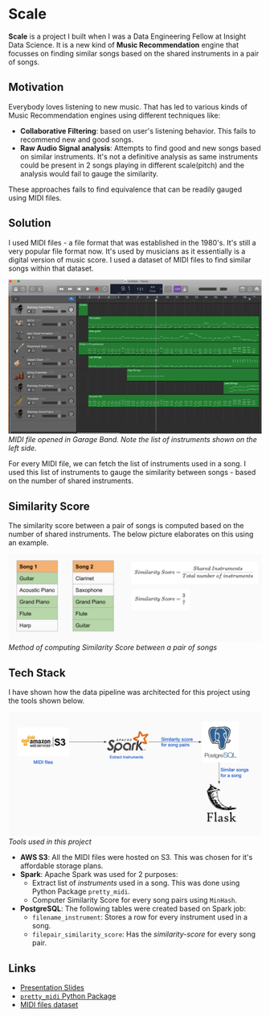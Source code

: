 # Scale
**Scale** is a project I built when I was a Data Engineering Fellow at Insight Data Science. It is a new kind of **Music Recommendation** engine that focusses on finding similar songs based on the shared instruments in a pair of songs.

## Motivation
Everybody loves listening to new music. That has led to various kinds of Music Recommendation engines using different techniques like:
* **Collaborative Filtering**: based on user's listening behavior. This fails to recommend new and good songs.
* **Raw Audio Signal analysis**: Attempts to find good and new songs based on similar instruments. It's not a definitive analysis as same instruments could be present in 2 songs playing in different scale(pitch) and the analysis would fail to gauge the similarity.

These approaches fails to find equivalence that can be readily gauged using MIDI files.

## Solution
I used MIDI files - a file format that was established in the 1980's. It's still a very popular file format now. It's used by musicians as it essentially is a digital version of music score. I used a dataset of MIDI files to find similar songs within that dataset.

![MIDI file](assets/MIDI_file.png?raw=true "MIDI File in Garage Band")
*MIDI file opened in Garage Band. Note the list of instruments shown on the left side.*

For every MIDI file, we can fetch the list of instruments used in a song. I used this list of instruments to gauge the similarity between songs - based on the number of shared instruments.

## Similarity Score
The similarity score between a pair of songs is computed based on the number of shared instruments. The below picture elaborates on this using an example.

![Similarity SCore](assets/Similarity_Score.png?raw=true "Method of computing Similarity Score between a pair of songs")
*Method of computing Similarity Score between a pair of songs*

## Tech Stack

I have shown how the data pipeline was architected for this project using the tools shown below.

![Tech Stack](assets/Tech_Stack.png?raw=true "Tech Stack used in project")
*Tools used in this project*

* **AWS S3**: All the MIDI files were hosted on S3. This was chosen for it's affordable storage plans.
* **Spark**: Apache Spark was used for 2 purposes:
  * Extract list of *instruments* used in a song. This was done using Python Package `pretty_midi`.
  * Computer Similarity Score for every song pairs using `MinHash`.
* **PostgreSQL**: The following tables were created based on Spark job:
  * `filename_instrument`: Stores a row for every instrument used in a song.
  * `filepair_similarity_score`: Has the *similarity-score* for every song pair.

## Links
* [Presentation Slides](http://bit.ly/scale-deproject)
* [`pretty_midi` Python Package](https://pypi.org/project/pretty_midi/)
* [MIDI files dataset](https://colinraffel.com/projects/lmd/)
